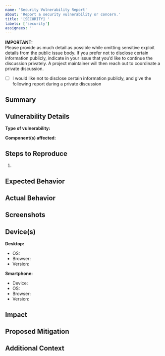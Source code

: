 ```yaml
---
name: 'Security Vulnerability Report'
about: 'Report a security vulnerability or concern.'
title: '[SECURITY] '
labels: ['security']
assignees: ''
---
```


**IMPORTANT:**  
Please provide as much detail as possible while omitting sensitive exploit details from the public issue body. If you prefer not to disclose certain information publicly, indicate in your issue that you’d like to continue the discussion privately. A project maintainer will then reach out to coordinate a private discussion.

- [ ] I would like not to disclose certain information publicly, and give the following report during a private discussion
<!--You don't need to fill anything else out when you chose this option-->

## Summary
<!--A clear and concise summary of the security issue.-->

## Vulnerability Details
**Type of vulnerability:**  
<!--(e.g., XSS, CSRF, SQL Injection, Sensitive Data Exposure, etc.)-->

**Component(s) affected:**  
<!--(e.g., API endpoint, UI component, authentication, etc.)-->

## Steps to Reproduce
<!--Please provide step-by-step instructions to reproduce the security issue.
Include any relevant code, requests, or scenarios.-->
1.  

## Expected Behavior
<!--What did you expect to happen instead?-->

## Actual Behavior
<!--What actually happened?-->

## Screenshots
<!--If applicable, add screenshots to help explain your problem.-->

## Device(s)
**Desktop:**
 - OS: <!--[e.g. iOS]-->
 - Browser: <!--[e.g. chrome, safari]-->
 - Version: <!--[e.g. 22]-->

**Smartphone:**
 - Device: <!--[e.g. iPhone6]-->
 - OS: <!--[e.g. iOS8.1]-->
 - Browser: <!--[e.g. stock browser, safari]-->
 - Version: <!--[e.g. 22]-->

## Impact
<!--Describe the potential impact or risk of this vulnerability (e.g., data loss, unauthorized access, etc.).-->

## Proposed Mitigation
<!--(Optional) Suggest how this issue might be fixed or mitigated.-->

## Additional Context
<!--Add any other context, logs, or screenshots about the security bug here.-->
